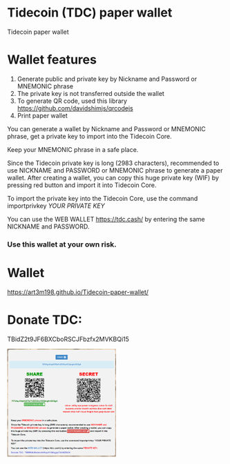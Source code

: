 # Tidecoin (TDC) paper wallet
Tidecoin paper wallet

# Wallet features
1. Generate public and private key by Nickname and Password or MNEMONIC phrase
2. The private key is not transferred outside the wallet
3. To generate QR code, used this library https://github.com/davidshimjs/qrcodejs
4. Print paper wallet

You can generate a wallet by Nickname and Password or MNEMONIC phrase, get a private key to import into the Tidecoin Core.

Keep your MNEMONIC phrase in a safe place.

Since the Tidecoin private key is long (2983 characters), recommended to use NICKNAME and PASSWORD or MNEMONIC phrase to generate a paper wallet. After creating a wallet, you can copy this huge private key (WIF) by pressing red button and import it into Tidecoin Core. 

To import the private key into the Tidecoin Core, use the command importprivkey *YOUR PRIVATE KEY*

You can use the WEB WALLET https://tdc.cash/ by entering the same NICKNAME and PASSWORD.

### Use this wallet at your own risk.

# Wallet
https://art3m198.github.io/Tidecoin-paper-wallet/

# Donate TDC: 
TBidZ2t9JF6BXCboRSCJFbzfx2MVKBQi15

<img src="https://github.com/Art3m198/Tidecoin-paper-wallet/blob/main/assets/image/tide1.PNG" width="50%" height="50%">  

